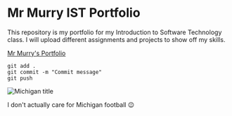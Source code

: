 # Mr Murry IST Portfolio

This repository is my portfolio for my Introduction to Software Technology class. I will upload different assignments and projects to show off my skills.

[Mr Murry's Portfolio](https://github.com/MurryMcIntosh/ist-portfolio-murry5)

```
git add .
git commit -m "Commit message"
git push
```

![Michigan title](https://ca-times.brightspotcdn.com/dims4/default/1bfd441/2147483647/strip/true/crop/6000x3999+0+0/resize/2000x1333!/quality/75/?url=https%3A%2F%2Fcalifornia-times-brightspot.s3.amazonaws.com%2F99%2Ff8%2F25ba13174ea68073b0999547c64e%2Fcfp-washington-michigan-football-88009.jpg) 

I don't actually care for Michigan football :wink:
